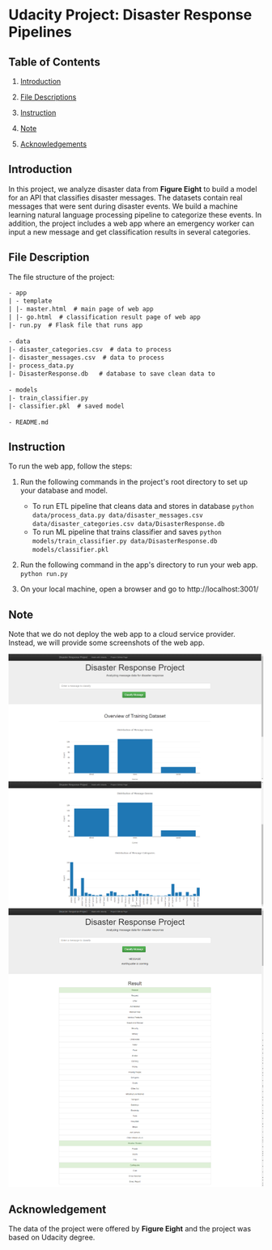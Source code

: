 # Udacity Project: Disaster Response Pipelines

## Table of Contents
1. [Introduction](#introduction)

2. [File Descriptions](#file)

3. [Instruction](#instruction)

4. [Note](#note)

5. [Acknowledgements](#acknowledgement)

<a id='introduction'></a>

## Introduction

In this project, we analyze disaster data from **Figure Eight** to build a model for an API that classifies disaster messages. The datasets contain real messages that were sent during disaster events. We build a machine learning natural language processing pipeline to categorize these events. In addition, the project includes a web app where an emergency worker can input a new message and get classification results in several categories.

<a id='file'></a>

## File Description

The file structure of the project:

```
- app
| - template
| |- master.html  # main page of web app
| |- go.html  # classification result page of web app
|- run.py  # Flask file that runs app

- data
|- disaster_categories.csv  # data to process 
|- disaster_messages.csv  # data to process
|- process_data.py
|- DisasterResponse.db   # database to save clean data to

- models
|- train_classifier.py
|- classifier.pkl  # saved model 

- README.md
```

<a id='instruction'></a>

## Instruction

To run the web app, follow the steps:

1. Run the following commands in the project's root directory to set up your database and model.

    - To run ETL pipeline that cleans data and stores in database
        `python data/process_data.py data/disaster_messages.csv data/disaster_categories.csv data/DisasterResponse.db`
    - To run ML pipeline that trains classifier and saves
        `python models/train_classifier.py data/DisasterResponse.db models/classifier.pkl`

2. Run the following command in the app's directory to run your web app.
    `python run.py`

3. On your local machine, open a browser and go to http://localhost:3001/

<a id='note'></a>

## Note 

Note that we do not deploy the web app to a cloud service provider. Instead, we will provide some screenshots of the web app.

![main screen](/screenshot/1.png)
![data visualization](/screenshot/2.png)
![message classification](/screenshot/3.png)
 
<a id='acknowledgment'></a>

## Acknowledgement

The data of the project were offered by **Figure Eight** and the project was based on Udacity degree.
